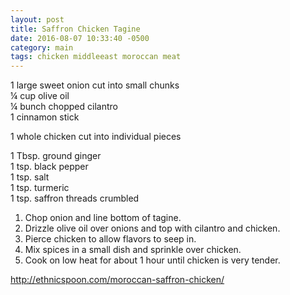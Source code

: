 ```yaml
---
layout: post
title: Saffron Chicken Tagine
date: 2016-08-07 10:33:40 -0500
category: main
tags: chicken middleeast moroccan meat
---
```

<div class="ERSIngredients">
<div class="ERSIngredients">
  
1 large sweet onion cut into small chunks  
¼ cup olive oil  
¼ bunch chopped cilantro  
1 cinnamon stick  
  
</div>
1 whole chicken cut into individual pieces  
  
1 Tbsp. ground ginger  
1 tsp. black pepper  
1 tsp. salt  
1 tsp. turmeric  
1 tsp. saffron threads crumbled  
  
</div>
<div class="ERSInstructions">
<ol>
 	<li class="instruction">Chop onion and line bottom of tagine.</li>
 	<li class="instruction">Drizzle olive oil over onions and top with cilantro and chicken.</li>
 	<li class="instruction">Pierce chicken to allow flavors to seep in.</li>
 	<li class="instruction">Mix spices in a small dish and sprinkle over chicken.</li>
 	<li class="instruction">Cook on low heat for about 1 hour until chicken is very tender.</li>
</ol>
</div>
<div><a href="http://ethnicspoon.com/moroccan-saffron-chicken/">http://ethnicspoon.com/moroccan-saffron-chicken/</a></div>
